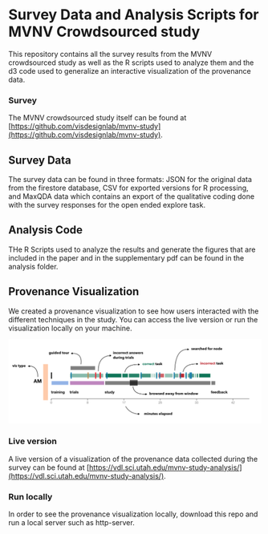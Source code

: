 # Survey Data and Analysis Scripts for MVNV Crowdsourced study

This repository contains all the survey results from the MVNV crowdsourced study as well as the R scripts used to analyze them and the d3 code used to generalize an interactive visualization of the provenance data.


### Survey 
The MVNV crowdsourced study itself can be found at [https://github.com/visdesignlab/mvnv-study](https://github.com/visdesignlab/mvnv-study).

## Survey Data

The survey data can be found in three formats: JSON for the original data from the firestore database, CSV for exported versions for R processing, and MaxQDA data which contains an export of the qualitative coding done with the survey responses for the open ended explore task.

## Analysis Code

THe R Scripts used to analyze the results and generate the figures that are included in the paper and in the supplementary pdf can be found in the analysis folder.

## Provenance Visualization

We created a provenance visualization to see how users interacted with the different techniques in the study. You can access the live version or run the visualization locally on your machine.

![ProvenanceVis](provenance.png)

### Live version

A live version of a visualization of the provenance data collected during the survey can be found at [https://vdl.sci.utah.edu/mvnv-study-analysis/](https://vdl.sci.utah.edu/mvnv-study-analysis/).

### Run locally

In order to see the provenance visualization locally, download this repo and run a local server such as http-server.

